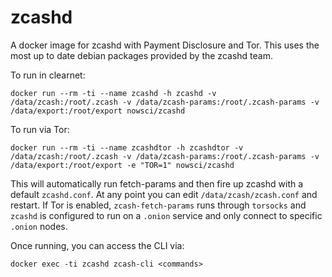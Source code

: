 # zcashd
A docker image for zcashd with Payment Disclosure and Tor. This uses the most up to date debian packages provided by the zcashd team.

To run in clearnet:
```
docker run --rm -ti --name zcashd -h zcashd -v /data/zcash:/root/.zcash -v /data/zcash-params:/root/.zcash-params -v /data/export:/root/export nowsci/zcashd
```

To run via Tor:
```
docker run --rm -ti --name zcashdtor -h zcashdtor -v /data/zcash:/root/.zcash -v /data/zcash-params:/root/.zcash-params -v /data/export:/root/export -e "TOR=1" nowsci/zcashd
```

This will automatically run fetch-params and then fire up zcashd with a default `zcashd.conf`. At any point you can edit `/data/zcash/zcash.conf` and restart. If Tor is enabled, `zcash-fetch-params` runs through `torsocks` and `zcashd` is configured to run on a `.onion` service and only connect to specific `.onion` nodes.

Once running, you can access the CLI via:

```
docker exec -ti zcashd zcash-cli <commands>
```
